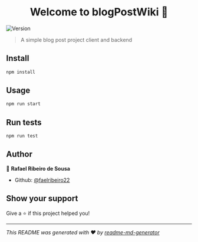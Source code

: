 <h1 align="center">Welcome to blogPostWiki 👋</h1>
<p>
  <img alt="Version" src="https://img.shields.io/badge/version-0.1.0-blue.svg?cacheSeconds=2592000" />
</p>

> A simple blog post project client and backend

## Install

```sh
npm install
```

## Usage

```sh
npm run start
```

## Run tests

```sh
npm run test
```

## Author

👤 **Rafael Ribeiro de Sousa**

* Github: [@faelribeiro22](https://github.com/faelribeiro22)

## Show your support

Give a ⭐️ if this project helped you!

***
_This README was generated with ❤️ by [readme-md-generator](https://github.com/kefranabg/readme-md-generator)_